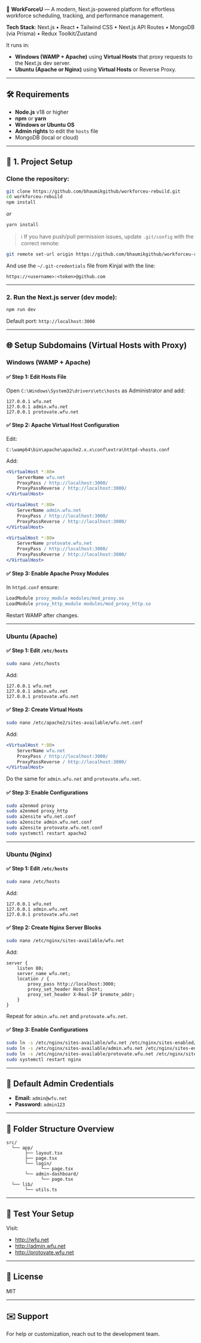 🧩 **WorkForceU** — A modern, Next.js-powered platform for effortless workforce scheduling, tracking, and performance management.

**Tech Stack**: Next.js • React • Tailwind CSS • Next.js API Routes • MongoDB (via Prisma) • Redux Toolkit/Zustand

It runs in:
- **Windows (WAMP + Apache)** using **Virtual Hosts** that proxy requests to the Next.js dev server.
- **Ubuntu (Apache or Nginx)** using **Virtual Hosts** or Reverse Proxy.

---

## 🛠 Requirements

- **Node.js** v18 or higher
- **npm** or **yarn**
- **Windows or Ubuntu OS**
- **Admin rights** to edit the `hosts` file
- MongoDB (local or cloud)

---

## 🚀 1. Project Setup

### Clone the repository:
```bash
git clone https://github.com/bhaumikgithub/workforceu-rebuild.git
cd workforceu-rebuild
npm install
```

_or_
```bash
yarn install
```

> ℹ️ If you have push/pull permission issues, update `.git/config` with the correct remote:
```bash
git remote set-url origin https://github.com/bhaumikgithub/workforceu-rebuild.git
```
And use the `~/.git-credentials` file from Kinjal with the line:
```
https://<username>:<token>@github.com
```

---

### 2. Run the Next.js server (dev mode):
```bash
npm run dev
```
Default port: `http://localhost:3000`

---

## 🌐 Setup Subdomains (Virtual Hosts with Proxy)

### **Windows (WAMP + Apache)**

#### ✅ Step 1: Edit Hosts File
Open `C:\Windows\System32\drivers\etc\hosts` as Administrator and add:
```
127.0.0.1 wfu.net
127.0.0.1 admin.wfu.net
127.0.0.1 protovate.wfu.net
```

#### ✅ Step 2: Apache Virtual Host Configuration
Edit:
```
C:\wamp64\bin\apache\apache2.x.x\conf\extra\httpd-vhosts.conf
```
Add:
```apache
<VirtualHost *:80>
    ServerName wfu.net
    ProxyPass / http://localhost:3000/
    ProxyPassReverse / http://localhost:3000/
</VirtualHost>

<VirtualHost *:80>
    ServerName admin.wfu.net
    ProxyPass / http://localhost:3000/
    ProxyPassReverse / http://localhost:3000/
</VirtualHost>

<VirtualHost *:80>
    ServerName protovate.wfu.net
    ProxyPass / http://localhost:3000/
    ProxyPassReverse / http://localhost:3000/
</VirtualHost>
```

#### ✅ Step 3: Enable Apache Proxy Modules
In `httpd.conf` ensure:
```apache
LoadModule proxy_module modules/mod_proxy.so
LoadModule proxy_http_module modules/mod_proxy_http.so
```

Restart WAMP after changes.

---

### **Ubuntu (Apache)**

#### ✅ Step 1: Edit `/etc/hosts`
```bash
sudo nano /etc/hosts
```
Add:
```
127.0.0.1 wfu.net
127.0.0.1 admin.wfu.net
127.0.0.1 protovate.wfu.net
```

#### ✅ Step 2: Create Virtual Hosts
```bash
sudo nano /etc/apache2/sites-available/wfu.net.conf
```
Add:
```apache
<VirtualHost *:80>
    ServerName wfu.net
    ProxyPass / http://localhost:3000/
    ProxyPassReverse / http://localhost:3000/
</VirtualHost>
```

Do the same for `admin.wfu.net` and `protovate.wfu.net`.

#### ✅ Step 3: Enable Configurations
```bash
sudo a2enmod proxy
sudo a2enmod proxy_http
sudo a2ensite wfu.net.conf
sudo a2ensite admin.wfu.net.conf
sudo a2ensite protovate.wfu.net.conf
sudo systemctl restart apache2
```

---

### **Ubuntu (Nginx)**

#### ✅ Step 1: Edit `/etc/hosts`
```bash
sudo nano /etc/hosts
```
Add:
```
127.0.0.1 wfu.net
127.0.0.1 admin.wfu.net
127.0.0.1 protovate.wfu.net
```

#### ✅ Step 2: Create Nginx Server Blocks
```bash
sudo nano /etc/nginx/sites-available/wfu.net
```
Add:
```nginx
server {
    listen 80;
    server_name wfu.net;
    location / {
        proxy_pass http://localhost:3000;
        proxy_set_header Host $host;
        proxy_set_header X-Real-IP $remote_addr;
    }
}
```

Repeat for `admin.wfu.net` and `protovate.wfu.net`.

#### ✅ Step 3: Enable Configurations
```bash
sudo ln -s /etc/nginx/sites-available/wfu.net /etc/nginx/sites-enabled/
sudo ln -s /etc/nginx/sites-available/admin.wfu.net /etc/nginx/sites-enabled/
sudo ln -s /etc/nginx/sites-available/protovate.wfu.net /etc/nginx/sites-enabled/
sudo systemctl restart nginx
```

---

## 🔐 Default Admin Credentials
- **Email:** `admin@wfu.net`
- **Password:** `admin123`

---

## 📂 Folder Structure Overview
```
src/
  └── app/
       ├── layout.tsx
       ├── page.tsx
       └── login/
             └── page.tsx
       └── admin-dashboard/
             └── page.tsx
  └── lib/
       └── utils.ts
```

---

## 🧪 Test Your Setup
Visit:
- http://wfu.net
- http://admin.wfu.net
- http://protovate.wfu.net

---

## 📝 License
MIT

---

## ✉️ Support
For help or customization, reach out to the development team.

